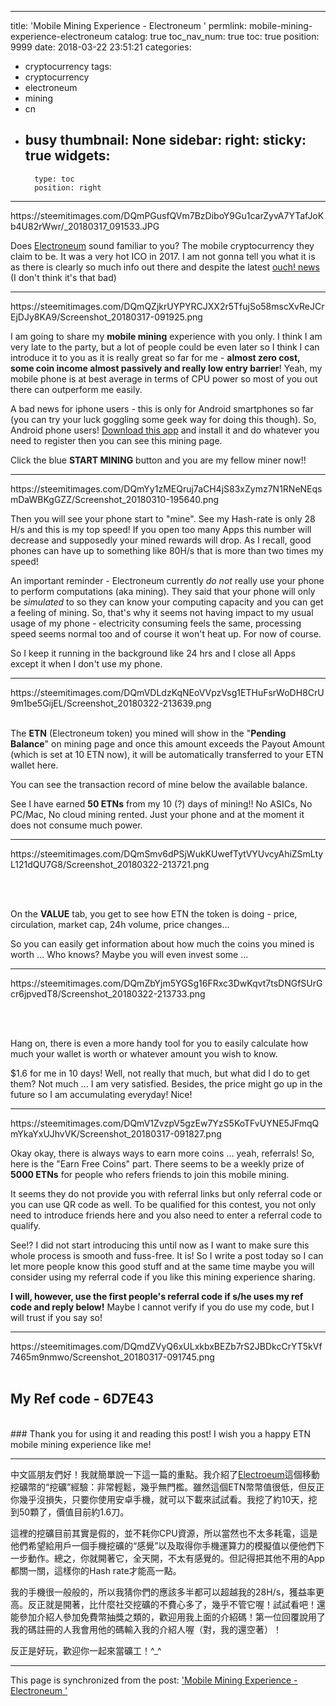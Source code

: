 
---
title: 'Mobile Mining Experience - Electroneum '
permlink: mobile-mining-experience-electroneum
catalog: true
toc_nav_num: true
toc: true
position: 9999
date: 2018-03-22 23:51:21
categories:
- cryptocurrency
tags:
- cryptocurrency
- electroneum
- mining
- cn
- busy
thumbnail: None
sidebar:
    right:
        sticky: true
widgets:
    -
        type: toc
        position: right
---


<div class=pull-left>https://steemitimages.com/DQmPGusfQVm7BzDiboY9Gu1carZyvA7YTafJoKb4U82rWwr/_20180317_091533.JPG</div>

Does [Electroneum](https://electroneum.com/) sound familiar to you? The mobile cryptocurrency they claim to be. It was a very hot ICO in 2017. I am not gonna tell you what it is as there is clearly so much info out there and despite the latest [ouch! news](https://cryptodaily.co.uk/2018/03/cryptocurrencies-to-avoid/) (I don't think it's that bad)

*****
<div class=pull-left>https://steemitimages.com/DQmQZjkrUYPYRCJXX2r5TfujSo58mscXvReJCrEjDJy8KA9/Screenshot_20180317-091925.png</div>

I am going to share my **mobile mining** experience with you only. I think I am very late to the party, but a lot of people could be even later so I think I can introduce it to you as it is really great so far for me - **almost zero cost, some coin income almost passively and really low entry barrier**! Yeah, my mobile phone is at best average in terms of CPU power so most of you out there can outperform me easily.

A bad news for iphone users - this is only for Android smartphones so far (you can try your luck goggling some geek way for doing this though). So, Android phone users! [Download this app](https://play.google.com/store/apps/details?id=com.electroneum.mobile) and install it and do whatever you need to register then you can see this mining page.

Click the blue **START MINING** button and you are my fellow miner now!!

*****
<div class=pull-left>https://steemitimages.com/DQmYy1zMEQruj7aCH4jS83xZymz7N1RNeNEqsmDaWBKgGZZ/Screenshot_20180310-195640.png</div>

Then you will see your phone start to "mine". See my Hash-rate is only 28 H/s and this is my top speed! If you open too many Apps this number will decrease and supposedly your mined rewards will drop. As I recall, good phones can have up to something like 80H/s that is more than two times my speed!

An important reminder - Electroneum currently *do not* really use your phone to perform computations (aka mining). They said that your phone will only be *simulated* to so they can know your computing capacity and you can get a feeling of mining. So, that's why it seems not having impact to my usual usage of my phone - electricity consuming feels the same, processing speed seems normal too and of course it won't heat up. For now of course.  

So I keep it running in the background like 24 hrs and I close all Apps except it when I don't use my phone.


*****

<div class=pull-left>https://steemitimages.com/DQmVDLdzKqNEoVVpzVsg1ETHuFsrWoDH8CrU9m1be5GijEL/Screenshot_20180322-213639.png</div>

<br>

The **ETN** (Electroneum token) you mined will show in the "**Pending Balance**" on mining page and once this amount exceeds the Payout Amount (which is set at 10 ETN now), it will be automatically transferred to your ETN wallet here.

You can see the transaction record of mine below the available balance. 

See I have earned **50 ETNs** from my 10 (?) days of mining!! No ASICs, No PC/Mac, No cloud mining rented. Just your phone and at the moment it does not consume much power.

*****

<div class=pull-left>https://steemitimages.com/DQmSmv6dPSjWukKUwefTytVYUvcyAhiZSmLtyL121dQU7G8/Screenshot_20180322-213721.png</div>

<br><br>

On the **VALUE** tab, you get to see how ETN the token is doing - price, circulation, market cap, 24h volume, price changes... 

So you can easily get information about how much the coins you mined is worth ... Who knows? Maybe you will even invest some ... 

*****

<div class=pull-left>https://steemitimages.com/DQmZbYjm5YGSg16FRxc3DwKqvt7tsDNGfSUrGcr6jpvedT8/Screenshot_20180322-213733.png</div>

<br><br>

Hang on, there is even a more handy tool for you to easily calculate how much your wallet is worth or whatever amount you wish to know.

$1.6 for me in 10 days! Well, not really that much, but what did I do to get them? Not much ... I am very satisfied. Besides, the price might go up in the future so I am accumulating everyday! Nice! 

*****

<div class=pull-left>https://steemitimages.com/DQmV1ZvzpV5gzEw7YzS5KoTFvUYNE5JFmqQmYkaYxUJhvVK/Screenshot_20180317-091827.png</div>

Okay okay, there is always ways to earn more coins ... yeah, referrals! So, here is the "Earn Free Coins" part. There seems to be a weekly prize of **5000 ETNs** for people who refers friends to join this mobile mining.

It seems they do not provide you with referral links but only referral code or you can use QR code as well. To be qualified for this contest, you not only need to introduce friends here and you also need to enter a referral code to qualify.

See!? I did not start introducing this until now as I want to make sure this whole process is smooth and fuss-free. It is! So I write a post today so I can let more people know this good stuff and at the same time maybe you will consider using my referral code if you like this mining experience sharing.

**I will, however, use the first people's referral code if s/he uses my ref code and reply below!** Maybe I cannot verify if you do use my code, but I will trust if you say so! 


*****

<div class=pull-left>https://steemitimages.com/DQmdZVyQ6xULxkbxBEZb7rS2JBDkcCrYT5kVf7465m9nmwo/Screenshot_20180317-091745.png</div>

<br>

## My Ref code - 6D7E43
<br>
### Thank you for using it and reading this post! I wish you a happy ETN mobile mining experience like me!

*****

中文區朋友們好！我就簡單說一下這一篇的重點。我介紹了[Electroeum](https://electroneum.com/)這個移動挖礦幣的“挖礦”經驗：非常輕鬆，幾乎無門檻。雖然這個ETN幣幣值很低，但反正你幾乎沒損失，只要你使用安卓手機，就可以下載來試試看。我挖了約10天，挖到50顆了，價值目前約1.6刀。

這裡的挖礦目前其實是假的，並不耗你CPU資源，所以當然也不太多耗電，這是他們希望給用戶一個手機挖礦的“感覺”以及取得你手機運算力的模擬值以便他們下一步動作。總之，你就開著它，全天開，不太有感覺的。但記得把其他不用的App都關一關，這樣你的Hash rate才能高一點。

我的手機很一般般的，所以我猜你們的應該多半都可以超越我的28H/s，獲益率更高。反正就是開著，比什麼社交挖礦的不費心多了，幾乎不管它喔！試試看吧！還能參加介紹人參加免費幣抽獎之類的，歡迎用我上面的介紹碼！第一位回覆說用了我的碼註冊的人我會用他的碼輸入我的介紹人喔（對，我的還空著）！

反正是好玩，歡迎你一起來當礦工！^_^


- - -

This page is synchronized from the post: ['Mobile Mining Experience - Electroneum '](https://steemit.com/@deanliu/mobile-mining-experience-electroneum)
